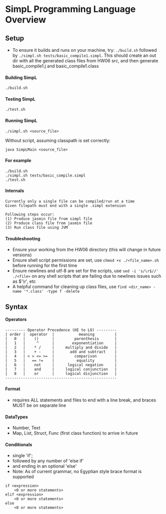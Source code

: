 # SimpL Programming Language Overview

## Setup
- To ensure it builds and runs on your machine, try: `./build.sh` followed by
  `./simpl.sh tests/basic_compile1.simpl`. This should create an out dir with all
  the generated class files from HW06 src, and then generate basic_compile1.j and
  basic_compile1.class

#### Building SimpL

    ./build.sh

#### Testing SimpL

    ./test.sh

#### Running SimpL

    ./simpl.sh <source_file>

Without script, assuming classpath is set correctly:
    
    java SimpLMain <source_file>

#### For example

    ./build.sh
    ./simpl.sh tests/basic_compile.simpl
    ./test.sh

#### Internals

    Currently only a single file can be compiled/run at a time
    Given filepath must end with a single .simpl extension

    Following steps occur:
    (1) Produce jasmin file from simpl file
    (2) Produce class file from jasmin file
    (3) Run class file using JVM

#### Troubleshooting
- Ensure your working from the HW06 directory (this will change in future versions)
- Ensure shell script permissions are set, use `chmod +x ./<file_name>.sh` before
  running for the first time
- Ensure newlines and utf-8 are set for the scripts, use `sed -i 's/\r$//' ./<file>`
  on any shell scripts that are failing due to newlines issues such as $'\r', etc
- A helpful command for cleaning up class files, use `find <dir_name> -name '*.class' -type f -delete`


## Syntax

#### Operators
```
--------- Operator Precedence (HI to LO) ---------
| order |  operator  |           meaning         |
|   0   |    ()      |         parenthesis       |
|   1   |     ^      |        exponentiation     |
|   2   |    * /     |     multiply and divide   |
|   3   |    + -     |       add and subtract    |
|   4   | < > <= >=  |         comparison        |
|   5   |   == !=    |          equality         |
|   6   |    not     |      logical negation     |
|   7   |    and     |     logical conjunction   |
|   8   |    or      |     logical disjunction   |
--------------------------------------------------
```


#### Format
- requires ALL statements and files to end with a line break, and braces MUST be on
  separate line


#### DataTypes
- Number, Text
- Map, List, Struct, Func (first class function) to arrive in future


#### Conditionals
- single 'if';
- followed by any number of 'else if'
- and ending in an optional 'else'
- Note: As of current grammar, no Egyptian style brace format is supported

```
if <expression>
    <0 or more statements>
elif <expression>
    <0 or more statements>
else
    <0 or more statements>

```
